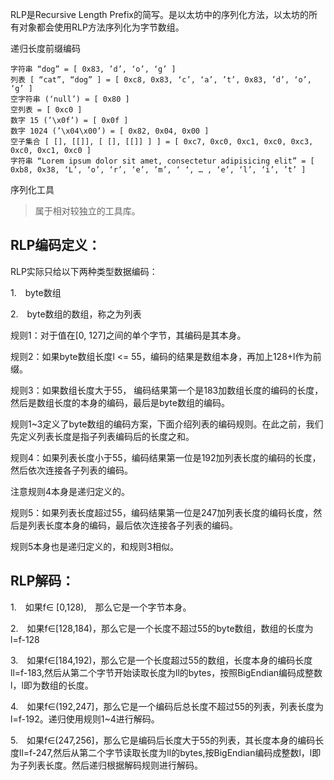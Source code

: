RLP是Recursive Length Prefix的简写。是以太坊中的序列化方法，以太坊的所有对象都会使用RLP方法序列化为字节数组。

递归长度前缀编码

```
字符串 “dog” = [ 0x83, ’d’, ‘o’, ‘g’ ]
列表 [ “cat”, “dog” ] = [ 0xc8, 0x83, ‘c’, ‘a’, ’t’, 0x83, ’d’, ‘o’, ‘g’ ]
空字符串 (‘null’) = [ 0x80 ]
空列表 = [ 0xc0 ]
数字 15 (’\x0f’) = [ 0x0f ]
数字 1024 (’\x04\x00’) = [ 0x82, 0x04, 0x00 ]
空子集合 [ [], [[]], [ [], [[]] ] ] = [ 0xc7, 0xc0, 0xc1, 0xc0, 0xc3, 0xc0, 0xc1, 0xc0 ]
字符串 “Lorem ipsum dolor sit amet, consectetur adipisicing elit” = [ 0xb8, 0x38, ‘L’, ‘o’, ‘r’, ‘e’, ’m’, ‘ ‘, … , ‘e’, ‘l’, ‘i’, ’t’ ]
```

序列化工具

> 属于相对较独立的工具库。

## RLP编码定义：

RLP实际只给以下两种类型数据编码：

1.　byte数组

2.　byte数组的数组，称之为列表

规则1：对于值在\[0, 127\]之间的单个字节，其编码是其本身。

规则2：如果byte数组长度l &lt;= 55，编码的结果是数组本身，再加上128+l作为前缀。

规则3：如果数组长度大于55， 编码结果第一个是183加数组长度的编码的长度，然后是数组长度的本身的编码，最后是byte数组的编码。

规则1~3定义了byte数组的编码方案，下面介绍列表的编码规则。在此之前，我们先定义列表长度是指子列表编码后的长度之和。

规则4：如果列表长度小于55，编码结果第一位是192加列表长度的编码的长度，然后依次连接各子列表的编码。

注意规则4本身是递归定义的。

规则5：如果列表长度超过55，编码结果第一位是247加列表长度的编码长度，然后是列表长度本身的编码，最后依次连接各子列表的编码。

规则5本身也是递归定义的，和规则3相似。

## RLP解码：

1.　如果f∈ \[0,128\),　那么它是一个字节本身。

2.　如果f∈\[128,184\)，那么它是一个长度不超过55的byte数组，数组的长度为 l=f-128

3.　如果f∈\[184,192\)，那么它是一个长度超过55的数组，长度本身的编码长度ll=f-183,然后从第二个字节开始读取长度为ll的bytes，按照BigEndian编码成整数l，l即为数组的长度。

4.　如果f∈\(192,247\]，那么它是一个编码后总长度不超过55的列表，列表长度为l=f-192。递归使用规则1~4进行解码。

5.　如果f∈\(247,256\]，那么它是编码后长度大于55的列表，其长度本身的编码长度ll=f-247,然后从第二个字节读取长度为ll的bytes,按BigEndian编码成整数l，l即为子列表长度。然后递归根据解码规则进行解码。

